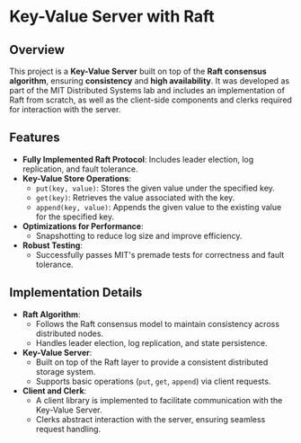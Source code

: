 # Key-Value Server with Raft

## Overview
This project is a **Key-Value Server** built on top of the **Raft consensus algorithm**, ensuring **consistency** and **high availability**. It was developed as part of the MIT Distributed Systems lab and includes an implementation of Raft from scratch, as well as the client-side components and clerks required for interaction with the server.

## Features
- **Fully Implemented Raft Protocol**: Includes leader election, log replication, and fault tolerance.
- **Key-Value Store Operations**:
  - `put(key, value)`: Stores the given value under the specified key.
  - `get(key)`: Retrieves the value associated with the key.
  - `append(key, value)`: Appends the given value to the existing value for the specified key.
- **Optimizations for Performance**:
  - Snapshotting to reduce log size and improve efficiency.
- **Robust Testing**:
  - Successfully passes MIT's premade tests for correctness and fault tolerance.

## Implementation Details
- **Raft Algorithm**:
  - Follows the Raft consensus model to maintain consistency across distributed nodes.
  - Handles leader election, log replication, and state persistence.
- **Key-Value Server**:
  - Built on top of the Raft layer to provide a consistent distributed storage system.
  - Supports basic operations (`put`, `get`, `append`) via client requests.
- **Client and Clerk**:
  - A client library is implemented to facilitate communication with the Key-Value Server.
  - Clerks abstract interaction with the server, ensuring seamless request handling.

